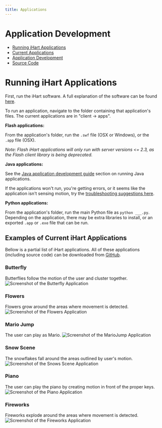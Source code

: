 ```yaml
---
title: Applications
---
```


# Application Development
* [Running iHart Applications](#running-ihart-applications)
* [Current Applications](#examples-of-current-ihart-applications)
* [Application Development](development)
* [Source Code](https://github.com/ihart-mhc/ihart)

# Running iHart Applications

First, run the iHart software. A full explanation of the software can be found [here](/software).

To run an application, navigate to the folder containing that application\'s files.
The current applications are in \"client -> apps\".

**Flash applications:**

From the application\'s folder, run the `.swf` file (OSX or Windows), or the `.app` file (OSX).

*Note: Flash iHart applications will only run with server versions <= 2.3, as the Flash client library is being deprecated.*


**Java applications:**

See the [Java application development guide](/applications/development/java/) section on running Java applications.

If the applications won\'t run, you\'re getting errors, or it seems like the application isn\'t
sensing motion, try the [troubleshooting suggestions here](/applications/issues).

**Python applications:**

From the application\'s folder, run the main Python file as `python ___.py`. Depending on the application, there may be extra libraries to install,
or an exported `.app` or `.exe` file that can be run.

## Examples of Current iHart Applications
Bellow is a partial list of iHart applications. All of these applications (including source code) can be downloaded from [GitHub](https://github.com/ihart-mhc/ihart).

### Butterfly
Butterflies follow the motion of the user and cluster together.
![Screenshot of the Butterfly Application](img/butterflies.png)

### Flowers
Flowers grow around the areas where movement is detected.
![Screenshot of the Flowers Application](img/flowers.png)

### Mario Jump
The user can play as Mario.
![Screenshot of the MarioJump Application](img/marioJump.png)

### Snow Scene
The snowflakes fall around the areas outlined by user\'s motion.
![Screenshot of the Snows Scene Application](img/snowScene.png)

### Piano
The user can play the piano by creating motion in front of the proper keys.
![Screenshot of the Piano Application](img/piano.png)

### Fireworks
Fireworks explode around the areas where movement is detected.
![Screenshot of the Fireworks Application](img/fireworks.png)


